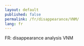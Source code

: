 ```yaml
---
layout: default
published: false
permalink: /fr/disappearance/VNM/
lang: fr
---
```


FR: disappearance analysis VNM
